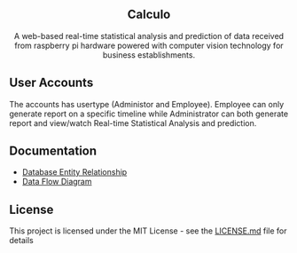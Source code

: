 
<h2 align="center">Calculo</h2>

<p align="center">
    A web-based real-time statistical analysis and prediction of data received from raspberry pi hardware powered with computer vision technology for business establishments.
</p>

## User Accounts
The accounts has usertype (Administor and Employee). Employee can only generate report on a specific timeline while Administrator can both generate report and view/watch Real-time Statistical Analysis and prediction.

## Documentation
* [Database Entity Relationship](docs/erd.md)
* [Data Flow Diagram](docs/dfd.md)

## License
This project is licensed under the MIT License - see the [LICENSE.md](LICENSE.md) file for details
